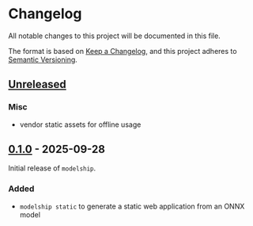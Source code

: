 # Changelog

All notable changes to this project will be documented in this file.

The format is based on [Keep a Changelog](https://keepachangelog.com/en/1.1.0/),
and this project adheres to [Semantic Versioning](https://semver.org/spec/v2.0.0.html).

## [Unreleased]

### Misc
- vendor static assets for offline usage

## [0.1.0] - 2025-09-28
Initial release of `modelship`.

### Added
- `modelship static` to generate a static web application from an ONNX model

[Unreleased]: https://github.com/datalpia/modelship/compare/0.1.0...HEAD
[0.1.0]: https://github.com/datalpia/modelship/releases/tag/0.1.0
